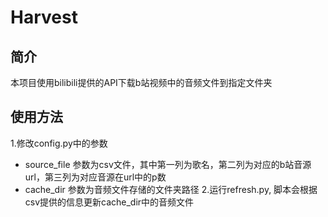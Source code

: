 # Harvest

## 简介

本项目使用bilibili提供的API下载b站视频中的音频文件到指定文件夹

## 使用方法

1.修改config.py中的参数
- source_file 参数为csv文件，其中第一列为歌名，第二列为对应的b站音源url，第三列为对应音源在url中的p数
- cache_dir 参数为音频文件存储的文件夹路径
2.运行refresh.py, 脚本会根据csv提供的信息更新cache_dir中的音频文件

